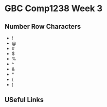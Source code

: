# GBC Comp1238 Week 3 

## Number Row Characters
- ! 
- @
- \#
- $ 
- %
- ^
- &
- \*
- (
- )

## USeful Links



